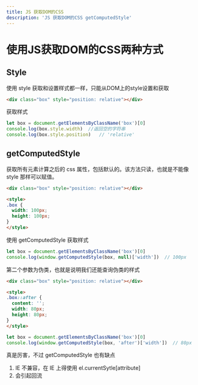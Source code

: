 ```yaml
---
title: JS 获取DOM的CSS
description: 'JS 获取DOM的CSS getComputedStyle'
---
```


# 使用JS获取DOM的CSS两种方式

## Style
使用 style 获取和设置样式都一样，只能从DOM上的style设置和获取  
```html
<div class="box" style="position: relative"></div>
```
获取样式
```js
let box = document.getElementsByClassName('box')[0]
console.log(box.style.width)  //返回空的字符串
console.log(box.style.position)   // 'relative'
```

## getComputedStyle
获取所有元素计算之后的 css 属性，包括默认的。该方法只读，也就是不能像 style 那样可以赋值。
```html
<div class="box" style="position: relative"></div>

<style>
.box {
  width: 100px;
  height: 100px;
}
</style>
```
使用 getComputedStyle 获取样式
```js
let box = document.getElementsByClassName('box')[0]
console.log(window.getComputedStyle(box, null)['width'])  // 100px
```
第二个参数为伪类，也就是说明我们还能查询伪类的样式  
```html
<div class="box" style="position: relative"></div>

<style>
.box::after {
  content: '';
  width: 80px;
  height: 80px;
}
</style>
```
```js
let box = document.getElementsByClassName('box')[0]
console.log(window.getComputedStyle(box, 'after')['width'])  // 80px
```
真是厉害，不过 getComputedStyle 也有缺点  
1. IE 不兼容，在 IE 上得使用 el.currentSytle[attribute]
2. 会引起回流
